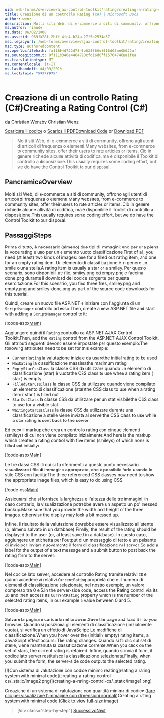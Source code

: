 ```yaml
---
uid: web-forms/overview/ajax-control-toolkit/rating/creating-a-rating-control-cs
title: Creazione di un controllo Rating (c#) | Microsoft Docs
author: wenz
description: Molti siti Web, di e-commerce a siti di community, offrono agli utenti di articoli di frequenza o elementi. Ciò in genere richiede alcune attività di codifica, ma non è disponibile il...
ms.author: riande
ms.date: 06/02/2008
ms.assetid: 969fb28f-2bff-4fc4-b24a-27f5e2534a37
msc.legacyurl: /web-forms/overview/ajax-control-toolkit/rating/creating-a-rating-control-cs
msc.type: authoredcontent
ms.openlocfilehash: fa118b4d733d7848b838f80e9918d62ae60033af
ms.sourcegitcommit: 0f1119340e4464720cfd16d0ff15764746ea1fea
ms.translationtype: MT
ms.contentlocale: it-IT
ms.lasthandoff: 04/09/2019
ms.locfileid: "59378975"
---
```

# <a name="creating-a-rating-control-c"></a><span data-ttu-id="27f51-104">Creazione di un controllo Rating (C#)</span><span class="sxs-lookup"><span data-stu-id="27f51-104">Creating a Rating Control (C#)</span></span>

<span data-ttu-id="27f51-105">da [Christian Wenz](https://github.com/wenz)</span><span class="sxs-lookup"><span data-stu-id="27f51-105">by [Christian Wenz](https://github.com/wenz)</span></span>

<span data-ttu-id="27f51-106">[Scaricare il codice](http://download.microsoft.com/download/9/3/f/93f8daea-bebd-4821-833b-95205389c7d0/rating0.cs.zip) o [Scarica il PDF](http://download.microsoft.com/download/2/d/c/2dc10e34-6983-41d4-9c08-f78f5387d32b/rating0CS.pdf)</span><span class="sxs-lookup"><span data-stu-id="27f51-106">[Download Code](http://download.microsoft.com/download/9/3/f/93f8daea-bebd-4821-833b-95205389c7d0/rating0.cs.zip) or [Download PDF](http://download.microsoft.com/download/2/d/c/2dc10e34-6983-41d4-9c08-f78f5387d32b/rating0CS.pdf)</span></span>

> <span data-ttu-id="27f51-107">Molti siti Web, di e-commerce a siti di community, offrono agli utenti di articoli di frequenza o elementi.</span><span class="sxs-lookup"><span data-stu-id="27f51-107">Many websites, from e-commerce to community sites, offer their users to rate articles or items.</span></span> <span data-ttu-id="27f51-108">Ciò in genere richiede alcune attività di codifica, ma è disponibile il Toolkit di controllo a disposizione.</span><span class="sxs-lookup"><span data-stu-id="27f51-108">This usually requires some coding effort, but we do have the Control Toolkit to our disposal.</span></span>


## <a name="overview"></a><span data-ttu-id="27f51-109">Panoramica</span><span class="sxs-lookup"><span data-stu-id="27f51-109">Overview</span></span>

<span data-ttu-id="27f51-110">Molti siti Web, di e-commerce a siti di community, offrono agli utenti di articoli di frequenza o elementi.</span><span class="sxs-lookup"><span data-stu-id="27f51-110">Many websites, from e-commerce to community sites, offer their users to rate articles or items.</span></span> <span data-ttu-id="27f51-111">Ciò in genere richiede alcune attività di codifica, ma è disponibile il Toolkit di controllo a disposizione.</span><span class="sxs-lookup"><span data-stu-id="27f51-111">This usually requires some coding effort, but we do have the Control Toolkit to our disposal.</span></span>

## <a name="steps"></a><span data-ttu-id="27f51-112">Passaggi</span><span class="sxs-lookup"><span data-stu-id="27f51-112">Steps</span></span>

<span data-ttu-id="27f51-113">Prima di tutto, è necessario (almeno) due tipi di immagini: uno per una piena la voce rating e uno per un elemento vuoto classificazione.</span><span class="sxs-lookup"><span data-stu-id="27f51-113">First of all, you need (at least) two kinds of images: one for a filled out rating item, and one for an empty rating item.</span></span> <span data-ttu-id="27f51-114">Un elemento di classificazione è in genere un smile o una stella.</span><span class="sxs-lookup"><span data-stu-id="27f51-114">A rating item is usually a star or a smiley.</span></span> <span data-ttu-id="27f51-115">Per questo scenario, sono disponibili tre file, smiley.png ed empty.png e faccina done.png durante il download del codice sorgente per questa esercitazione.</span><span class="sxs-lookup"><span data-stu-id="27f51-115">For this scenario, you find three files, smiley.png and empty.png and smiley-done.png as part of the source code downloads for this tutorial.</span></span>

<span data-ttu-id="27f51-116">Quindi, creare un nuovo file ASP.NET e iniziare con l'aggiunta di un `ScriptManager` controllo ad esso:</span><span class="sxs-lookup"><span data-stu-id="27f51-116">Then, create a new ASP.NET file and start with adding a `ScriptManager` control to it:</span></span>

[!code-aspx[Main](creating-a-rating-control-cs/samples/sample1.aspx)]

<span data-ttu-id="27f51-117">Aggiungere quindi il `Rating` controllo da ASP.NET AJAX Control Toolkit.</span><span class="sxs-lookup"><span data-stu-id="27f51-117">Then, add the `Rating` control from the ASP.NET AJAX Control Toolkit.</span></span> <span data-ttu-id="27f51-118">Gli attributi seguenti devono essere impostate per questo esempio:</span><span class="sxs-lookup"><span data-stu-id="27f51-118">The following attributes need to be set for this example:</span></span>

- `CurrentRating` <span data-ttu-id="27f51-119">la valutazione iniziale da usare</span><span class="sxs-lookup"><span data-stu-id="27f51-119">the initial rating to be used</span></span>
- `MaxRating` <span data-ttu-id="27f51-120">la classificazione massima</span><span class="sxs-lookup"><span data-stu-id="27f51-120">the maximum rating</span></span>
- `EmptyStarCssClass` <span data-ttu-id="27f51-121">la classe CSS da utilizzare quando un elemento di classificazione (star) è vuota</span><span class="sxs-lookup"><span data-stu-id="27f51-121">the CSS class to use when a rating item ( star ) is empty</span></span>
- `FilledStarCssClass` <span data-ttu-id="27f51-122">la classe CSS da utilizzare quando viene compilato un elemento di classificazione (star)</span><span class="sxs-lookup"><span data-stu-id="27f51-122">the CSS class to use when a rating item ( star ) is filled out</span></span>
- `StarCssClass` <span data-ttu-id="27f51-123">la classe CSS da utilizzare per un stat visibile</span><span class="sxs-lookup"><span data-stu-id="27f51-123">the CSS class to use for a visible stat</span></span>
- `WaitingStarCssClass` <span data-ttu-id="27f51-124">la classe CSS da utilizzare durante una classificazione a stelle viene inviata al server</span><span class="sxs-lookup"><span data-stu-id="27f51-124">the CSS class to use while a star rating is sent back to the server</span></span>

<span data-ttu-id="27f51-125">Ed ecco il markup che crea un controllo rating con cinque elementi (smileys) di cui non viene compilato inizialmente:</span><span class="sxs-lookup"><span data-stu-id="27f51-125">And here is the markup which creates a rating control with five items (smileys) of which none is filled out initially:</span></span>

[!code-aspx[Main](creating-a-rating-control-cs/samples/sample2.aspx)]

<span data-ttu-id="27f51-126">Le tre classi CSS di cui si fa riferimento a questo punto necessario visualizzare i file di immagine appropriata, che è possibile farlo usando lo stile CSS con facilità:</span><span class="sxs-lookup"><span data-stu-id="27f51-126">The three referenced CSS classes now need to show the appropriate image files, which is easy to do using CSS:</span></span>

[!code-css[Main](creating-a-rating-control-cs/samples/sample3.css)]

<span data-ttu-id="27f51-127">Assicurarsi che si fornisce la larghezza e l'altezza delle tre immagini, in caso contrario, la visualizzazione potrebbe avere un aspetto un po' messed backup.</span><span class="sxs-lookup"><span data-stu-id="27f51-127">Make sure that you provide the width and height of the three images, otherwise the display may look a bit messed up.</span></span>

<span data-ttu-id="27f51-128">Infine, il risultato della valutazione dovrebbe essere visualizzato all'utente (o, almeno salvato in un database).</span><span class="sxs-lookup"><span data-stu-id="27f51-128">Finally, the result of the rating should be displayed to the user (or, at least saved in a database).</span></span> <span data-ttu-id="27f51-129">In questo caso, aggiungere un'etichetta per l'output di un messaggio di testo e un pulsante di invio per inviare nuovamente il form di classificazione nel server:</span><span class="sxs-lookup"><span data-stu-id="27f51-129">So add a label for the output of a text message and a submit button to post back the rating form to the server:</span></span>

[!code-aspx[Main](creating-a-rating-control-cs/samples/sample4.aspx)]

<span data-ttu-id="27f51-130">Nel codice lato server, accedere al controllo Rating tramite relativi `ID` e quindi accedere ai relativi `CurrentRating` proprietà che è il numero di elementi di classificazione selezionata, nel nostro esempio, un valore compreso tra 0 e 5.</span><span class="sxs-lookup"><span data-stu-id="27f51-130">In the server-side code, access the Rating control via its `ID` and then access its `CurrentRating` property which is the number of the selected rating items, in our example a value between 0 and 5.</span></span>

[!code-aspx[Main](creating-a-rating-control-cs/samples/sample5.aspx)]

<span data-ttu-id="27f51-131">Salvare la pagina e caricarla nel browser.</span><span class="sxs-lookup"><span data-stu-id="27f51-131">Save the page and load it into your browser.</span></span> <span data-ttu-id="27f51-132">Quando si posiziona gli elementi di classificazione (inizialmente vuota), si verifica un effetto di JavaScript: Le modifiche di classificazione.</span><span class="sxs-lookup"><span data-stu-id="27f51-132">When you hover over the (initially empty) rating items, a JavaScript effect occurs: The rating changes.</span></span> <span data-ttu-id="27f51-133">Quando si fa clic sul set di stelle, viene mantenuta la classificazione corrente.</span><span class="sxs-lookup"><span data-stu-id="27f51-133">When you click on the set of stars, the current rating is retained.</span></span> <span data-ttu-id="27f51-134">Infine, quando si invia il form, il codice lato server restituisce la classificazione selezionata.</span><span class="sxs-lookup"><span data-stu-id="27f51-134">Finally, when you submit the form, the server-side code outputs the selected rating.</span></span>


[![C<span data-ttu-id="27f51-135">un sistema di valutazione con codice minimo reating]</span><span class="sxs-lookup"><span data-stu-id="27f51-135">reating a rating system with minimal code]</span></span>(creating-a-rating-control-cs/_static/image2.png)](creating-a-rating-control-cs/_static/image1.png)

<span data-ttu-id="27f51-136">Creazione di un sistema di valutazione con quantità minima di codice ([fare clic per visualizzare l'immagine con dimensioni normali](creating-a-rating-control-cs/_static/image3.png))</span><span class="sxs-lookup"><span data-stu-id="27f51-136">Creating a rating system with minimal code ([Click to view full-size image](creating-a-rating-control-cs/_static/image3.png))</span></span>

> [!div class="step-by-step"]
> [<span data-ttu-id="27f51-137">Successivo</span><span class="sxs-lookup"><span data-stu-id="27f51-137">Next</span></span>](creating-a-rating-control-vb.md)

